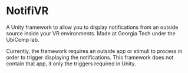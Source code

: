 # NotifiVR

A Unity framework to allow you to display notifications from an outside source inside your VR environments. Made at Georgia Tech under the UbiComp lab.

Currently, the framework requires an outside app or stimuli to process in order to trigger displaying the notifications. This framework does not contain that app, it only the triggers required in Unity.
